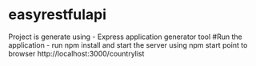 # easyrestfulapi
Project is generate using - Express application generator tool
#Run the application - run npm install and start the server using npm start point to browser http://localhost:3000/countrylist
